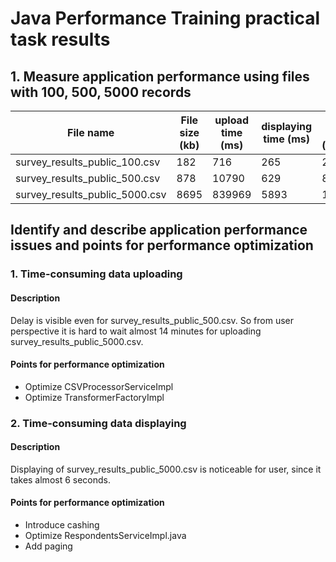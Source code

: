 # Java Performance Training practical task results

## 1. Measure application performance using files with 100, 500, 5000 records

| File name | File size (kb) | upload time (ms)| displaying time (ms) | CPU usage (percent) | Free RAM (percent) | 
| --- | ----------- | --- | --- | --- | ---|
| survey_results_public_100.csv | 182 | 716 | 265 | 2.7 | 54,562 |
| survey_results_public_500.csv | 878 | 10790 | 629 | 8.3 | 53,758 |
| survey_results_public_5000.csv | 8695 | 839969 | 5893 | 12.1 | 52,4 |

## Identify and describe application performance issues and points for performance optimization

### 1. Time-consuming data uploading

#### Description 

Delay is visible even for survey_results_public_500.csv.
So from user perspective it is hard to wait almost 14 minutes for uploading survey_results_public_5000.csv.

#### Points for performance optimization

- Optimize CSVProcessorServiceImpl
- Optimize TransformerFactoryImpl

### 2. Time-consuming data displaying

#### Description

Displaying of survey_results_public_5000.csv is noticeable for user, since it takes almost 6 seconds.

#### Points for performance optimization

- Introduce cashing
- Optimize RespondentsServiceImpl.java
- Add paging




